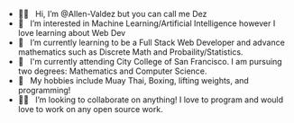 - 👋🏾 &nbsp; Hi, I’m @Allen-Valdez but you can call me Dez
- 👀 &nbsp; I’m interested in Machine Learning/Artificial Intelligence however I love learning about Web Dev
- 🌱 &nbsp;  I’m currently learning to be a Full Stack Web Developer and advance mathematics such as Discrete Math and Probaility/Statistics.
- 🏫 &nbsp; I'm currently attending City College of San Francisco. I am pursuing two degrees: Mathematics and Computer Science.
- 🥊 &nbsp; My hobbies include Muay Thai, Boxing, lifting weights, and programming!
- 🙌🏾  &nbsp; I’m looking to collaborate on anything! I love to program and would love to work on any open source work.


<!---
Allen-Valdez/Allen-Valdez is a ✨ special ✨ repository because its `README.md` (this file) appears on your GitHub profile.
You can click the Preview link to take a look at your changes.
--->
